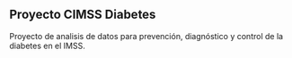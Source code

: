 ## Proyecto CIMSS Diabetes
Proyecto de analisis de datos para prevención, diagnóstico y control de la diabetes en el IMSS.
